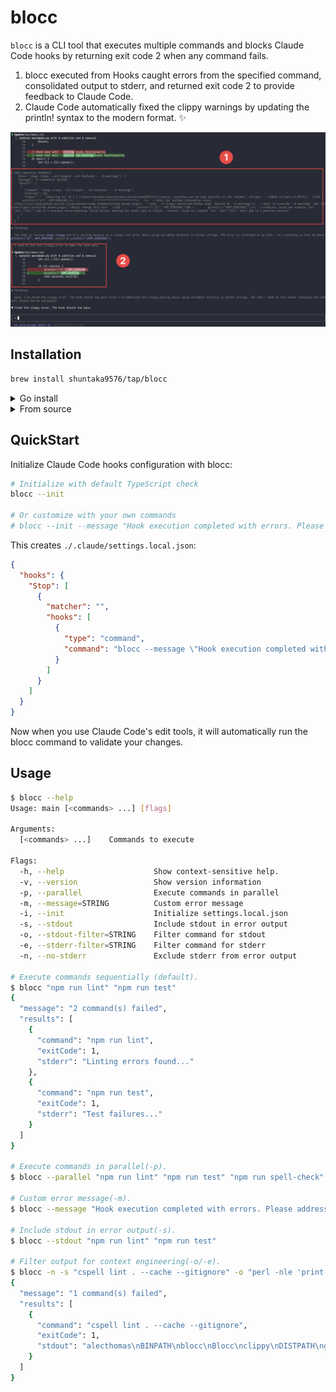 # blocc

`blocc` is a CLI tool that executes multiple commands and blocks Claude Code hooks by returning exit code 2 when any command fails.

1. blocc executed from Hooks caught errors from the specified command, consolidated output to stderr, and returned exit code 2 to provide feedback to Claude Code.
2. Claude Code automatically fixed the clippy warnings by updating the println! syntax to the modern format. ✨

![img](./docs/blocc-behavior.png)

## Installation

```bash
brew install shuntaka9576/tap/blocc
```

<details>
<summary>Go install</summary>

```bash
go install github.com/shuntaka9576/blocc/cmd/blocc@latest
```
</details>

<details>
<summary>From source</summary>

```bash
git clone https://github.com/shuntaka9576/blocc.git
cd blocc
make install
```
</details>

## QuickStart

Initialize Claude Code hooks configuration with blocc:

```bash
# Initialize with default TypeScript check
blocc --init

# Or customize with your own commands
# blocc --init --message "Hook execution completed with errors. Please address the following issues" "npm run lint" "npm run test"
```

This creates `./.claude/settings.local.json`:

```json
{
  "hooks": {
    "Stop": [
      {
        "matcher": "",
        "hooks": [
          {
            "type": "command",
            "command": "blocc --message \"Hook execution completed with errors\" \"npx tsc --noEmit\""
          }
        ]
      }
    ]
  }
}
```

Now when you use Claude Code's edit tools, it will automatically run the blocc command to validate your changes.

## Usage

```bash
$ blocc --help
Usage: main [<commands> ...] [flags]

Arguments:
  [<commands> ...]    Commands to execute

Flags:
  -h, --help                    Show context-sensitive help.
  -v, --version                 Show version information
  -p, --parallel                Execute commands in parallel
  -m, --message=STRING          Custom error message
  -i, --init                    Initialize settings.local.json
  -s, --stdout                  Include stdout in error output
  -o, --stdout-filter=STRING    Filter command for stdout
  -e, --stderr-filter=STRING    Filter command for stderr
  -n, --no-stderr               Exclude stderr from error output

# Execute commands sequentially (default).
$ blocc "npm run lint" "npm run test"
{
  "message": "2 command(s) failed",
  "results": [
    {
      "command": "npm run lint",
      "exitCode": 1,
      "stderr": "Linting errors found..."
    },
    {
      "command": "npm run test",
      "exitCode": 1,
      "stderr": "Test failures..."
    }
  ]
}

# Execute commands in parallel(-p).
$ blocc --parallel "npm run lint" "npm run test" "npm run spell-check"

# Custom error message(-m).
$ blocc --message "Hook execution completed with errors. Please address the following issues" "npm run lint" "npm run test"

# Include stdout in error output(-s).
$ blocc --stdout "npm run lint" "npm run test"

# Filter output for context engineering(-o/-e).
$ blocc -n -s "cspell lint . --cache --gitignore" -o "perl -nle 'print \$1 if /Unknown word \((\w+)\)/' | sort | uniq"
{
  "message": "1 command(s) failed",
  "results": [
    {
      "command": "cspell lint . --cache --gitignore",
      "exitCode": 1,
      "stdout": "alecthomas\nBINPATH\nblocc\nBlocc\nclippy\nDISTPATH\ngofmt\ngolangci\nGOPATH\ngoreleaser\ngotextdiff\nhexops\nnonexistentcommand\nnosec\noicd\nprintln\nrepr\nshuntaka\nvxeg\n"
    }
  ]
}
````
